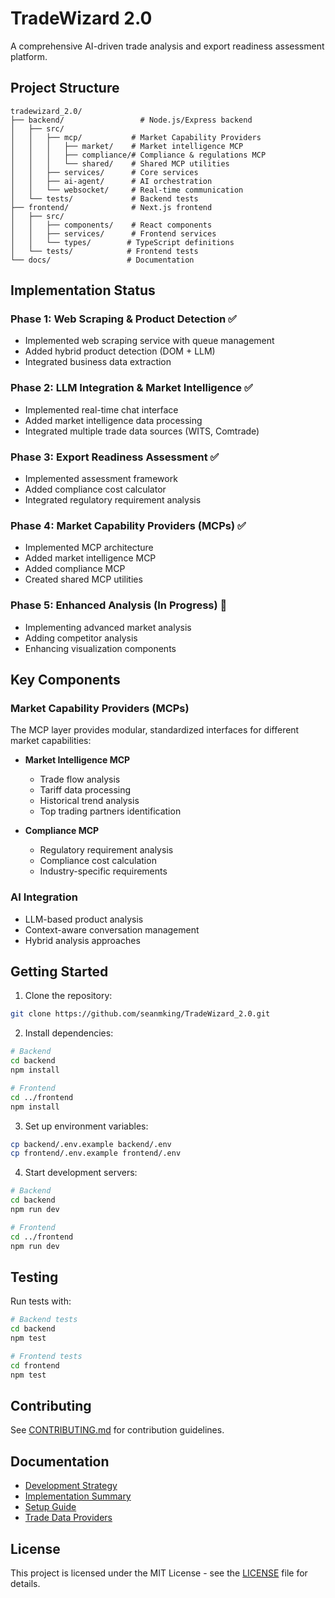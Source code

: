 # TradeWizard 2.0

A comprehensive AI-driven trade analysis and export readiness assessment platform.

## Project Structure

```
tradewizard_2.0/
├── backend/                 # Node.js/Express backend
│   ├── src/
│   │   ├── mcp/           # Market Capability Providers
│   │   │   ├── market/    # Market intelligence MCP
│   │   │   ├── compliance/# Compliance & regulations MCP
│   │   │   └── shared/    # Shared MCP utilities
│   │   ├── services/      # Core services
│   │   ├── ai-agent/      # AI orchestration
│   │   └── websocket/     # Real-time communication
│   └── tests/             # Backend tests
├── frontend/              # Next.js frontend
│   ├── src/
│   │   ├── components/    # React components
│   │   ├── services/      # Frontend services
│   │   └── types/        # TypeScript definitions
│   └── tests/            # Frontend tests
└── docs/                 # Documentation
```

## Implementation Status

### Phase 1: Web Scraping & Product Detection ✅
- Implemented web scraping service with queue management
- Added hybrid product detection (DOM + LLM)
- Integrated business data extraction

### Phase 2: LLM Integration & Market Intelligence ✅
- Implemented real-time chat interface
- Added market intelligence data processing
- Integrated multiple trade data sources (WITS, Comtrade)

### Phase 3: Export Readiness Assessment ✅
- Implemented assessment framework
- Added compliance cost calculator
- Integrated regulatory requirement analysis

### Phase 4: Market Capability Providers (MCPs) ✅
- Implemented MCP architecture
- Added market intelligence MCP
- Added compliance MCP
- Created shared MCP utilities

### Phase 5: Enhanced Analysis (In Progress) 🚧
- Implementing advanced market analysis
- Adding competitor analysis
- Enhancing visualization components

## Key Components

### Market Capability Providers (MCPs)
The MCP layer provides modular, standardized interfaces for different market capabilities:

- **Market Intelligence MCP**
  - Trade flow analysis
  - Tariff data processing
  - Historical trend analysis
  - Top trading partners identification

- **Compliance MCP**
  - Regulatory requirement analysis
  - Compliance cost calculation
  - Industry-specific requirements

### AI Integration
- LLM-based product analysis
- Context-aware conversation management
- Hybrid analysis approaches

## Getting Started

1. Clone the repository:
```bash
git clone https://github.com/seanmking/TradeWizard_2.0.git
```

2. Install dependencies:
```bash
# Backend
cd backend
npm install

# Frontend
cd ../frontend
npm install
```

3. Set up environment variables:
```bash
cp backend/.env.example backend/.env
cp frontend/.env.example frontend/.env
```

4. Start development servers:
```bash
# Backend
cd backend
npm run dev

# Frontend
cd ../frontend
npm run dev
```

## Testing

Run tests with:
```bash
# Backend tests
cd backend
npm test

# Frontend tests
cd frontend
npm test
```

## Contributing

See [CONTRIBUTING.md](CONTRIBUTING.md) for contribution guidelines.

## Documentation

- [Development Strategy](docs/Development_Strategy.md)
- [Implementation Summary](docs/IMPLEMENTATION_SUMMARY.md)
- [Setup Guide](docs/SETUP_GUIDE.md)
- [Trade Data Providers](docs/trade-data-providers.md)

## License

This project is licensed under the MIT License - see the [LICENSE](LICENSE) file for details.
